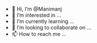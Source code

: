 - 👋 Hi, I’m @Manimanj
- 👀 I’m interested in ...
- 🌱 I’m currently learning ...
- 💞️ I’m looking to collaborate on ...
- 📫 How to reach me ...

<!---
Manimanj/Manimanj is a ✨ special ✨ repository because its `README.md` (this file) appears on your GitHub profile.
You can click the Preview link to take a look at your changes.
--->
